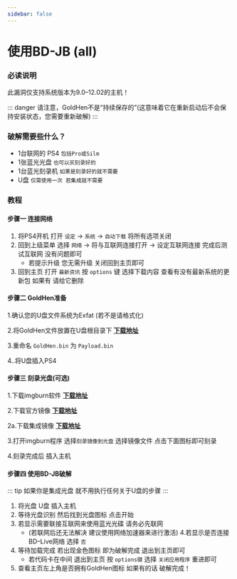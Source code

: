 ```yaml
---
sidebar: false
---
```


# 使用BD-JB (all)

### 必读说明

此漏洞仅支持系统版本为9.0–12.02的主机！

::: danger
请注意，GoldHen不是“持续保存的”(这意味着它在重新启动后不会保持安装状态，您需要重新破解)
:::

### 破解需要些什么？

* 1台联网的 PS4 `包括Pro或Silm`
* 1张蓝光光盘 `也可以买刻录好的`
* 1台蓝光刻录机 `如果是刻录好的就不需要`
* U盘 `仅需使用一次 若集成就不需要`

### 教程

#### 步骤一 连接网络

1. 将PS4开机 打开 `设定` → `系统` → `自动下载` 将所有选项关闭
2. 回到上级菜单 选择 `网络` → 将与互联网连接打开  → 设定互联网连接 完成后测试互联网 没有问题即可
    + 若提示升级 您无需升级 关闭回到主页即可
3. 回到主页 打开 `最新资讯` 按 `options` 键
选择下载内容 查看有没有最新系统的更新包 如果有 请给它删除

#### 步骤二 GoldHen准备

1.确认您的U盘文件系统为Exfat (若不是请格式化)

2.将GoldHen文件放置在U盘根目录下 [**下载地址**](https://ko-fi.com/s/bd655acbdb)

3.重命名 `GoldHen.bin` 为 `Payload.bin`

4..将U盘插入PS4

#### 步骤三 刻录光盘(可选)

1.下载imgburn软件 [**下载地址**](https://download.imgburn.com/SetupImgBurn_2.5.8.0.exe)

2.下载官方镜像 [**下载地址**](https://github.com/Gezine/BD-JB-1250/releases)

2a.下载集成镜像 [**下载地址**](https://t.co/H6LC6EOoPX)

3.打开imgburn程序 选择`刻录镜像到光盘` 选择镜像文件 点击下面图标即可刻录

4.刻录完成后 插入主机

#### 步骤四 使用BD-JB破解

::: tip
如果你是集成光盘 就不用执行任何关于U盘的步骤
:::

1. 将光盘 U盘 插入主机
2. 等待光盘识别 然后找到光盘图标 点击开始
3. 若显示需要联接互联网来使用蓝光光碟 请务必先联网
    + (若联网后还无法解决 建议使用网络加速器来进行激活)
4.若显示是否连接BD–Live网络 选择 `否` 
4. 等待加载完成 若出现金色图标 即为破解完成 退出到主页即可
    + 若代码卡在中间 退出到主页 按 `options键` 选择 `关闭应用程序` 重进即可
5. 查看主页左上角是否拥有GoldHen图标 如果有的话 破解完成！



